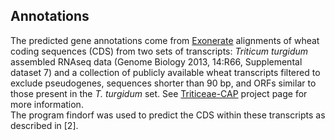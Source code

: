 Annotations
-----------

The predicted gene annotations come from
[Exonerate](http://www.ebi.ac.uk/%7Eguy/exonerate/) alignments of wheat
coding sequences (CDS) from two sets of transcripts: *Triticum turgidum*
assembled RNAseq data (Genome Biology 2013, 14:R66, Supplemental dataset
7) and a collection of publicly available wheat transcripts filtered to
exclude pseudogenes, sequences shorter than 90 bp, and ORFs similar to
those present in the *T. turgidum* set. See
[Triticeae-CAP](http://maswheat.ucdavis.edu/Transcriptome/) project page
for more information.\
The program findorf was used to predict the CDS within these transcripts
as described in \[2\].
